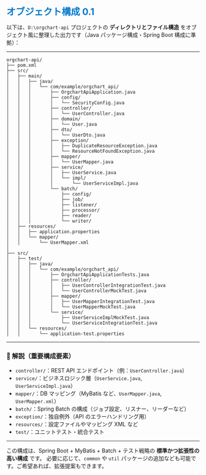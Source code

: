 <span style="color: #007acc; font-weight: bold; font-size: 1.5rem;">オブジェクト構成 0.1</span>

以下は、`D:\orgchart-api` プロジェクトの **ディレクトリとファイル構造** をオブジェクト風に整理した出力です（Java パッケージ構成・Spring Boot 構成に準拠）：

---

```plaintext
orgchart-api/
├── pom.xml
├── src/
│   ├── main/
│   │   ├── java/
│   │   │   └── com/example/orgchart_api/
│   │   │       ├── OrgchartApiApplication.java
│   │   │       ├── config/
│   │   │       │   └── SecurityConfig.java
│   │   │       ├── controller/
│   │   │       │   └── UserController.java
│   │   │       ├── domain/
│   │   │       │   └── User.java
│   │   │       ├── dto/
│   │   │       │   └── UserDto.java
│   │   │       ├── exception/
│   │   │       │   ├── DuplicateResourceException.java
│   │   │       │   └── ResourceNotFoundException.java
│   │   │       ├── mapper/
│   │   │       │   └── UserMapper.java
│   │   │       ├── service/
│   │   │       │   ├── UserService.java
│   │   │       │   └── impl/
│   │   │       │       └── UserServiceImpl.java
│   │   │       └── batch/
│   │   │           ├── config/
│   │   │           ├── job/
│   │   │           ├── listener/
│   │   │           ├── processor/
│   │   │           ├── reader/
│   │   │           └── writer/
│   ├── resources/
│   │   ├── application.properties
│   │   └── mapper/
│   │       └── UserMapper.xml
│
├── src/
│   ├── test/
│   │   ├── java/
│   │   │   └── com/example/orgchart_api/
│   │   │       ├── OrgchartApiApplicationTests.java
│   │   │       ├── controller/
│   │   │       │   ├── UserControllerIntegrationTest.java
│   │   │       │   └── UserControllerMockTest.java
│   │   │       ├── mapper/
│   │   │       │   ├── UserMapperIntegrationTest.java
│   │   │       │   └── UserMapperMockTest.java
│   │   │       └── service/
│   │   │           ├── UserServiceImplMockTest.java
│   │   │           └── UserServiceIntegrationTest.java
│   │   └── resources/
│   │       └── application-test.properties
```

---

### 🧩 解説（重要構成要素）

- `controller/`：REST API エンドポイント（例：`UserController.java`）
- `service/`：ビジネスロジック層（`UserService.java`, `UserServiceImpl.java`）
- `mapper/`：DB マッピング（MyBatis など、`UserMapper.java`, `UserMapper.xml`）
- `batch/`：Spring Batch の構成（ジョブ設定、リスナー、リーダーなど）
- `exception/`：独自例外（API のエラーハンドリング用）
- `resources/`：設定ファイルやマッピング XML など
- `test/`：ユニットテスト・統合テスト

---

この構成は、Spring Boot + MyBatis + Batch + テスト戦略の **標準かつ拡張性の高い構成** です。
必要に応じて、`common` や `util` パッケージの追加なども可能です。ご希望あれば、拡張提案もできます。
